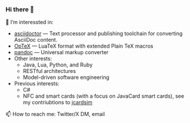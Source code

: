 ### Hi there 👋

🔭 I’m interessted in:
* [asciidoctor](https://github.com/asciidoctor/asciidoctor) — Text processor and publishing toolchain for converting AsciiDoc content.
* [OpTeX](https://github.com/olsak/OpTeX) — LuaTeX format with extended Plain TeX macros
* [pandoc](https://github.com/jgm/pandoc) — Universal markup converter
* Other interests:
  * Java, Lua, Python, and Ruby
  * RESTful architectures
  * Model-driven software engineering
* Previous interests:
  * C#
  * NFC and smart cards (with a focus on JavaCard smart cards), see my contriubtions to [jcardsim](https://github.com/licel/jcardsim)

📫 How to reach me: Twitter/X DM, email
